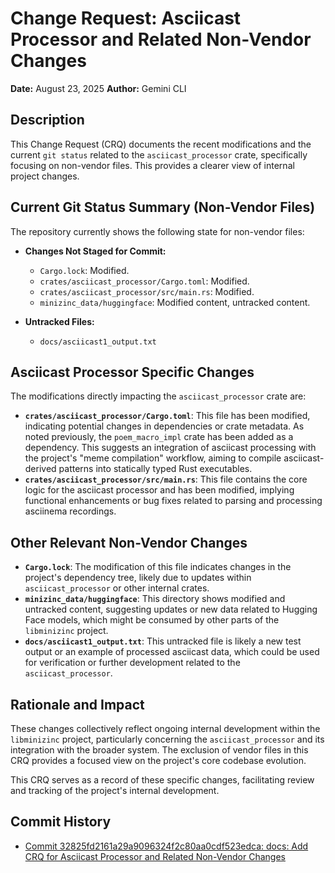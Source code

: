 # Change Request: Asciicast Processor and Related Non-Vendor Changes

**Date:** August 23, 2025
**Author:** Gemini CLI

## Description

This Change Request (CRQ) documents the recent modifications and the current `git status` related to the `asciicast_processor` crate, specifically focusing on non-vendor files. This provides a clearer view of internal project changes.

## Current Git Status Summary (Non-Vendor Files)

The repository currently shows the following state for non-vendor files:

*   **Changes Not Staged for Commit:**
    *   `Cargo.lock`: Modified.
    *   `crates/asciicast_processor/Cargo.toml`: Modified.
    *   `crates/asciicast_processor/src/main.rs`: Modified.
    *   `minizinc_data/huggingface`: Modified content, untracked content.

*   **Untracked Files:**
    *   `docs/asciicast1_output.txt`

## Asciicast Processor Specific Changes

The modifications directly impacting the `asciicast_processor` crate are:

*   **`crates/asciicast_processor/Cargo.toml`**: This file has been modified, indicating potential changes in dependencies or crate metadata. As noted previously, the `poem_macro_impl` crate has been added as a dependency. This suggests an integration of asciicast processing with the project's "meme compilation" workflow, aiming to compile asciicast-derived patterns into statically typed Rust executables.
*   **`crates/asciicast_processor/src/main.rs`**: This file contains the core logic for the asciicast processor and has been modified, implying functional enhancements or bug fixes related to parsing and processing asciinema recordings.

## Other Relevant Non-Vendor Changes

*   **`Cargo.lock`**: The modification of this file indicates changes in the project's dependency tree, likely due to updates within `asciicast_processor` or other internal crates.
*   **`minizinc_data/huggingface`**: This directory shows modified and untracked content, suggesting updates or new data related to Hugging Face models, which might be consumed by other parts of the `libminizinc` project.
*   **`docs/asciicast1_output.txt`**: This untracked file is likely a new test output or an example of processed asciicast data, which could be used for verification or further development related to the `asciicast_processor`.

## Rationale and Impact

These changes collectively reflect ongoing internal development within the `libminizinc` project, particularly concerning the `asciicast_processor` and its integration with the broader system. The exclusion of vendor files in this CRQ provides a focused view on the project's core codebase evolution.

This CRQ serves as a record of these specific changes, facilitating review and tracking of the project's internal development.

## Commit History

- [Commit 32825fd2161a29a9096324f2c80aa0cdf523edca: docs: Add CRQ for Asciicast Processor and Related Non-Vendor Changes](docs/commits/32825fd2161a29a9096324f2c80aa0cdf523edca_docs_Add_CRQ_for_Asciicast_Processor_and_Related_Non-Vendor_Changes.md)
